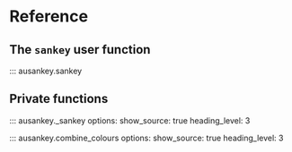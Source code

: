 # Reference

## The `sankey` user function

::: ausankey.sankey

## Private functions

::: ausankey._sankey
    options:
      show_source: true
      heading_level: 3
 
::: ausankey.combine_colours
    options:
      show_source: true
      heading_level: 3